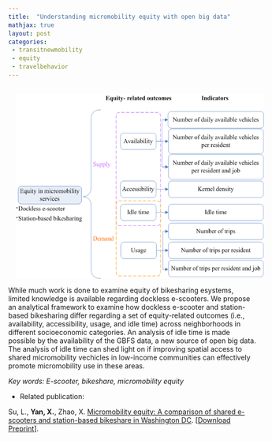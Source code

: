 ```yaml
---
title:  "Understanding micromobility equity with open big data"
mathjax: true
layout: post
categories: 
 - transitnewmobility
 - equity
 - travelbehavior
---
```



<img align="left" width="520" height="375" src="https://github.com/jacobyan0/jacobyan0.github.io/raw/master/images/MicromobilityEquity.png" style="vertical-align:middle;margin:15px 15px"> While much work is done to examine equity of bikesharing esystems, limited knowledge is available regarding dockless e-scooters. We propose an analytical framework to examine how dockless e-scooter and station-based bikesharing differ regarding a set of equity-related outcomes (i.e., availability, accessibility, usage, and idle time) across neighborhoods in different socioeconomic categories. An analysis of idle time is made possible by the availability of the GBFS data, a new source of open big data. The analysis of idle time can shed light on if improving spatial access to shared micromobility vechicles in low-income communities can effectively promote micromobility use in these areas.

*Key words: E-scooter, bikeshare, micromobility equity*

* Related publication:

Su, L., **Yan, X.**, Zhao, X. <ins>Micromobility equity: A comparison of shared e-scooters and station-based bikeshare in Washington DC</ins>. [[Download Preprint](https://github.com/jacobyan0/jacobyan0.github.io/raw/master/ArticlesPreprints/Micromobility%20equity_e-scooters%20vs%20bikeshare.pdf)].
